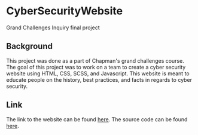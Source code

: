 # CyberSecurityWebsite
Grand Challenges Inquiry final project

## Background ##
This project was done as a part of Chapman's grand challenges course.  The goal of this project was to work on a team to create a cyber security website using HTML, CSS, SCSS, and Javascript. This website is meant to educate people on the history, best practices, and facts in regards to cyber security.

## Link ##
The link to the website can be found [here](https://superchig.com/cyber-soup/index.html).  The source code can be found [here](https://github.com/Superchig/cyber-soup).
